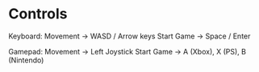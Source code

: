 # Controls
Keyboard:
    Movement -> WASD / Arrow keys
    Start Game -> Space / Enter

Gamepad:
    Movement -> Left Joystick
    Start Game -> A (Xbox), X (PS), B (Nintendo)